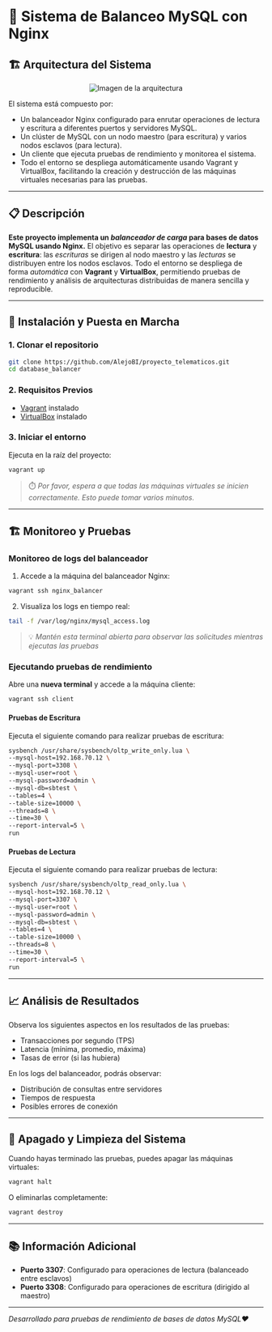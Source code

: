 # 💾 Sistema de Balanceo MySQL con Nginx

## 🏗️ Arquitectura del Sistema

<p align="center">
  <img src="https://i.imgur.com/Ke4rUC8.png" alt="Imagen de la arquitectura">
</p>

El sistema está compuesto por:
- Un balanceador Nginx configurado para enrutar operaciones de lectura y escritura a diferentes puertos y servidores MySQL.
- Un clúster de MySQL con un nodo maestro (para escritura) y varios nodos esclavos (para lectura).
- Un cliente que ejecuta pruebas de rendimiento y monitorea el sistema.
- Todo el entorno se despliega automáticamente usando Vagrant y VirtualBox, facilitando la creación y destrucción de las máquinas virtuales necesarias para las pruebas.

---

## 📋 Descripción

**Este proyecto implementa un _balanceador de carga_ para bases de datos MySQL usando Nginx.** El objetivo es separar las operaciones de **lectura** y **escritura**: las *escrituras* se dirigen al nodo maestro y las *lecturas* se distribuyen entre los nodos esclavos. Todo el entorno se despliega de forma _automática_ con **Vagrant** y **VirtualBox**, permitiendo pruebas de rendimiento y análisis de arquitecturas distribuidas de manera sencilla y reproducible.

---

## 🚀 Instalación y Puesta en Marcha

### 1. Clonar el repositorio

```bash
git clone https://github.com/AlejoBI/proyecto_telematicos.git
cd database_balancer
```

### 2. Requisitos Previos
- [Vagrant](https://www.vagrantup.com/downloads) instalado
- [VirtualBox](https://www.virtualbox.org/wiki/Downloads) instalado

### 3. Iniciar el entorno
Ejecuta en la raíz del proyecto:

```bash
vagrant up
```

> ⏱️ *Por favor, espera a que todas las máquinas virtuales se inicien correctamente. Esto puede tomar varios minutos.*

---

## 🏗️ Monitoreo y Pruebas

### Monitoreo de logs del balanceador

1. Accede a la máquina del balanceador Nginx:

```bash
vagrant ssh nginx_balancer
```

2. Visualiza los logs en tiempo real:

```bash
tail -f /var/log/nginx/mysql_access.log
```

> 💡 *Mantén esta terminal abierta para observar las solicitudes mientras ejecutas las pruebas*

### Ejecutando pruebas de rendimiento

Abre una **nueva terminal** y accede a la máquina cliente:

```bash
vagrant ssh client
```

#### Pruebas de Escritura

Ejecuta el siguiente comando para realizar pruebas de escritura:

```bash
sysbench /usr/share/sysbench/oltp_write_only.lua \
--mysql-host=192.168.70.12 \
--mysql-port=3308 \
--mysql-user=root \
--mysql-password=admin \
--mysql-db=sbtest \
--tables=4 \
--table-size=10000 \
--threads=8 \
--time=30 \
--report-interval=5 \
run
```

#### Pruebas de Lectura

Ejecuta el siguiente comando para realizar pruebas de lectura:

```bash
sysbench /usr/share/sysbench/oltp_read_only.lua \
--mysql-host=192.168.70.12 \
--mysql-port=3307 \
--mysql-user=root \
--mysql-password=admin \
--mysql-db=sbtest \
--tables=4 \
--table-size=10000 \
--threads=8 \
--time=30 \
--report-interval=5 \
run
```

---

## 📈 Análisis de Resultados

Observa los siguientes aspectos en los resultados de las pruebas:
- Transacciones por segundo (TPS)
- Latencia (mínima, promedio, máxima)
- Tasas de error (si las hubiera)

En los logs del balanceador, podrás observar:
- Distribución de consultas entre servidores
- Tiempos de respuesta
- Posibles errores de conexión

---

## 🛑 Apagado y Limpieza del Sistema

Cuando hayas terminado las pruebas, puedes apagar las máquinas virtuales:

```bash
vagrant halt
```

O eliminarlas completamente:

```bash
vagrant destroy
```

---

## 📚 Información Adicional

- **Puerto 3307**: Configurado para operaciones de lectura (balanceado entre esclavos)
- **Puerto 3308**: Configurado para operaciones de escritura (dirigido al maestro)

---

*Desarrollado para pruebas de rendimiento de bases de datos MySQL❤️*
